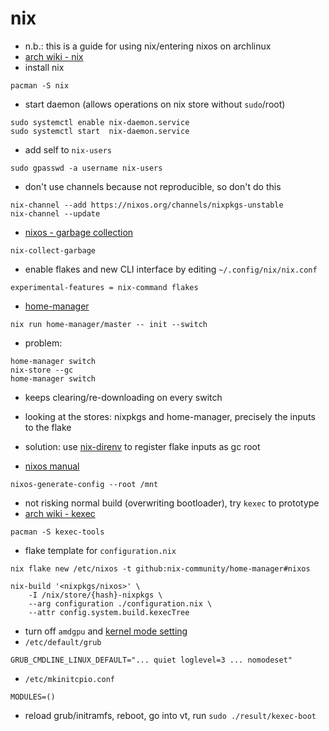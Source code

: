 # nix

- n.b.: this is a guide for using nix/entering nixos on archlinux
- [arch wiki - nix](https://wiki.archlinux.org/title/Nix)
- install nix

```shell
pacman -S nix
```

- start daemon (allows operations on nix store without `sudo`/root)

```shell
sudo systemctl enable nix-daemon.service
sudo systemctl start  nix-daemon.service
```

- add self to `nix-users`

```shell
sudo gpasswd -a username nix-users
```

- don't use channels because not reproducible, so don't do this

```shell
nix-channel --add https://nixos.org/channels/nixpkgs-unstable
nix-channel --update
```

- [nixos - garbage collection](https://nixos.org/manual/nix/stable/package-management/garbage-collection.html)

```shell
nix-collect-garbage
```

- enable flakes and new CLI interface by editing `~/.config/nix/nix.conf`

```text
experimental-features = nix-command flakes
```

- [home-manager](https://nix-community.github.io/home-manager/)

```shell
nix run home-manager/master -- init --switch
```

- problem:

```shell
home-manager switch
nix-store --gc
home-manager switch
```

- keeps clearing/re-downloading on every switch
- looking at the stores: nixpkgs and
  home-manager, precisely the inputs to the flake
- solution: use [nix-direnv](https://github.com/nix-community/nix-direnv)
  to register flake inputs as gc root

- [nixos manual](https://nixos.org/manual/nixos/stable/index.html#sec-installing-from-other-distro)

```shell
nixos-generate-config --root /mnt
```

- not risking normal build (overwriting bootloader), try `kexec` to prototype
- [arch wiki - kexec](https://wiki.archlinux.org/title/Kexec)

```shell
pacman -S kexec-tools
```

- flake template for `configuration.nix`

```shell
nix flake new /etc/nixos -t github:nix-community/home-manager#nixos
```

```shell
nix-build '<nixpkgs/nixos>' \
    -I /nix/store/{hash}-nixpkgs \
    --arg configuration ./configuration.nix \
    --attr config.system.build.kexecTree
```

- turn off `amdgpu` and [kernel mode setting](https://wiki.archlinux.org/title/Kernel_mode_setting)
- `/etc/default/grub`

```text
GRUB_CMDLINE_LINUX_DEFAULT="... quiet loglevel=3 ... nomodeset"
```

- `/etc/mkinitcpio.conf`

```text
MODULES=()
```

- reload grub/initramfs, reboot, go into vt, run `sudo ./result/kexec-boot`
